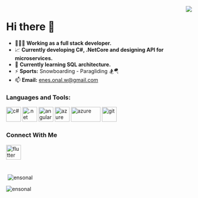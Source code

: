 <img align="right" src="https://visitor-badge.laobi.icu/badge?page_id=ensonal.ensonal"> 

# Hi there 👋

- 👨🏻‍💻 **Working as a full stack developer.**
- 📈 **Currently developing C#, .NetCore and designing API for microservices.**
- 🌱 **Currently learning SQL architecture.**
- ⚡ **Sports:** Snowboarding - Paragliding 🏂🪂
- 📫 **Email:** enes.onal.w@gmail.com

<h3 align="left">Languages and Tools:</h3>
<p align="left"> <a target="_blank" rel="noreferrer"> <img src="https://upload.wikimedia.org/wikipedia/commons/b/bd/Logo_C_sharp.svg" alt="c#" width="40" height="40"/> </a>
 <a  target="_blank" rel="noreferrer"> <img src="https://upload.wikimedia.org/wikipedia/commons/e/ee/.NET_Core_Logo.svg" alt=".net" width="40" height="40"/> </a>
  <a  target="_blank" rel="noreferrer"> <img src="https://upload.wikimedia.org/wikipedia/commons/c/cf/Angular_full_color_logo.svg" alt="angular" width="40" height="40"/> </a>
  <a  target="_blank" rel="noreferrer"> <img src="https://swimburger.net/media/fbqnp2ie/azure.svg" alt="azure" width="40" height="40"/> </a>
   <a  target="_blank" rel="noreferrer"> <img src="https://upload.wikimedia.org/wikipedia/commons/8/87/Sql_data_base_with_logo.png" alt="azure" width="80" height="40"/> </a>
 <a  target="_blank" rel="noreferrer"> <img src="https://www.vectorlogo.zone/logos/git-scm/git-scm-icon.svg" alt="git" width="40" height="40"/> </a> 
 
 <h3 align="left">Connect With Me</h3>
 <p align="left"> <a href="https://linkedin.com/in/ensonal" rel="noreferrer"> <img src="https://play-lh.googleusercontent.com/kMofEFLjobZy_bCuaiDogzBcUT-dz3BBbOrIEjJ-hqOabjK8ieuevGe6wlTD15QzOqw" alt="flutter" width="40" height="40"/> </a>
 
<h1> </h1>

<p>&nbsp;<img align="center" src="https://github-readme-stats.vercel.app/api?username=ensonal&show_icons=true&locale=en" alt="ensonal" /></p>
<p><img align="center" src="https://github-readme-stats.vercel.app/api/top-langs?username=ensonal&show_icons=true&locale=en&layout=compact" alt="ensonal" /></p>
 
 
 
